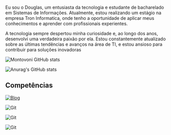
Eu sou o Douglas, um entusiasta da tecnologia e estudante de bacharelado em Sistemas de Informações. Atualmente, estou realizando um estágio na empresa Tron Informatica, onde tenho a oportunidade de aplicar meus conhecimentos e aprender com profissionais experientes.

A tecnologia sempre despertou minha curiosidade e, ao longo dos anos, desenvolvi uma verdadeira paixão por ela. Estou constantemente atualizado sobre as últimas tendências e avanços na área de TI, e estou ansioso para contribuir para soluções inovadoras

<div>

![Montovoni GitHub stats](https://github-readme-stats.vercel.app/api?username=Montovoni&show_icons=true&theme=dracula) 

![Anurag's GitHub stats](https://github-readme-stats.vercel.app/api?username=Montovoni&show_icons=true&theme=transparent)


## Competências

[![Blog](https://img.shields.io/website?label=Montovoni.com.br&style=for-the-badge&url=https://montovoni.com.br/)](https://montovoni.com.br/)

<div style="display: inline_block">

<img align="center" alt="Git" src="https://img.shields.io/badge/Delphi_RAD_Studio-B22222?style=for-the-badge&logo=delphi&logoColor=white"/>
</p>
<img align="center" alt="Git" src="https://img.shields.io/badge/Python-3776AB?style=for-the-badge&logo=python&logoColor=white">
</p>
<img align="center" alt="Git" src="https://img.shields.io/badge/GIT-E44C30?style=for-the-badge&logo=git&logoColor=white"/>

</p>

 <!-- ## Redes Sociais

[![Instagram](https://img.shields.io/badge/Instagram-E4405F?style=for-the-badge&logo=instagram&logoColor=white)](https://www.instagram.com/douglas_montovoni/)

[![Linkedin](https://img.shields.io/badge/LinkedIn-0077B5?style=for-the-badge&logo=linkedin&logoColor=white)](https://www.linkedin.com/in/douglas-montovoni/)  -->

    
</div>
